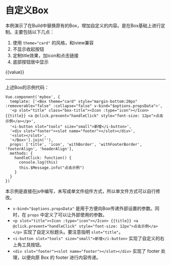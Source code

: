 # 自定义Box

本例演示了在Build中替换原有的Box，增加自定义的内容。是在Box基础上进行定制。主要包括以下几点：

1. 使用 `theme="card"` 的风格，和iview兼容
2. 不显示收起按钮
3. 定制title效果，加icon和点击链接
4. 底部按钮居中显示

<div id="ex-build-01">
  <build ref="build" :data="data" :value="value" :choices="choices" :errors="errors" ></build>
  <div>{{value}}</div>
</div>
<script>
Vue.component('mybox', {
  template: ['<Box theme="card" style="margin-bottom:20px" :removerable="false" :collapse="false" v-bind="$options.propsData">',
  '<p slot="title"><Icon :type="icon"></Icon> {{title}} <a @click.prevent="handleClick" style="font-size: 12px">点击示例</a></p>',
  '<i-button slot="tools" size="small">新增</i-button>',
  '<div slot="footer"><slot name="footer"></slot></div>',
  '<slot></slot>',
  '</Box>'].join(''),
  props: ['title', 'icon', 'withBorder', 'withFooterBorder', 'footerAlign', 'headerAlign'],
  methods: {
    handleClick: function() {
      console.log(this)
      this.$Message.info("点击示例")
    }
  }
})
var ex_build_01 = new Vue({
  el: '#ex-build-01',
  data: function () {
    var self = this
    var data = [
      {
        name: 'basic',
        title: '基本信息',
        labelWidth: 150,
        staticSuffix: '_static',
        fields: [
          {name: 'select1', label: '选择1', type: 'select', required: true, options: {clearable: true,
              // choices: [
              //   {label:'选项一', value: 'A'},
              //   {label:'选项二', value: 'B'},
              // ] 
            },
            onChange: function (value, alldata) {
              self.$set(alldata, 'select2', value)
            }
          },
          {name: 'select2', label: '选择2', type: 'str', static: true},
          {name: 'select3', label: '选择3', type: 'select', required: true, multiple: true, options: {clearable: true,
              // choices: [
              //   {label:'选项一', value: 'A'},
              //   {label:'选项二', value: 'B'},
              // ] 
            }
          },
        ],
        layout: [
          ['select1', 'select2'],
          [{name: 'select3', colspan: 12}]
        ],
        boxComponent: 'mybox',
        boxOptions: {icon: 'ios-albums-outline', withBorder: true, withFooterBorder: false, footerAlign: 'center'},
        buttons: {
          items: [
            [{label: '查看结果', type:'primary', onClick: function(target, data){
                console.log(target, data)
              }
            }],
          ],
        }
      },
    ]
    return {
            data:data,
            value: {
              select1: '',
              select2: ''
            },
            choices: {
              select1: [],
              select3: []
            },
            errors: {},
          }
  },
  methods: {
    save: function(error) {
      if (error) {
        this.$Message.error(error)
      } else {
        this.$Message.info('saved')
      }
    }
  },
  mounted: function () {
    var self = this
    setTimeout(function () {
      self.$set(self.value, 'select1', 'A')
      self.$set(self.value, 'select3', ['A', 'B'])
    }, 50)
    setTimeout(function () {
      var c = [
        {label:'选项一', value: 'A'},
        {label:'选项二', value: 'B'},
        {label:'选项三', value: 'C'}
      ]
      self.$set(self.choices, 'select1', c)
      self.$set(self.choices, 'select3', c)
    }, 1000)
  }
})
</script>

----

上述Box的示例代码：

```
Vue.component('mybox', {
  template: ['<Box theme="card" style="margin-bottom:20px" :removerable="false" :collapse="false" v-bind="$options.propsData">',
  '<p slot="title" class="box-title"><Icon :type="icon"></Icon> {{title}} <a @click.prevent="handleClick" style="font-size: 12px">点击示例</a></p>',
  '<i-button slot="tools" size="small">新增</i-button>',
  '<div slot="footer"><slot name="footer"></slot></div>',
  '<slot></slot>',
  '</Box>'].join(''),
  props: ['title', 'icon', 'withBorder', 'withFooterBorder', 'footerAlign', 'headerAlign'],
  methods: {
    handleClick: function() {
      console.log(this)
      this.$Message.info("点击示例")
    }
  }
})
```

本示例是直接在js中编写，未写成单文件组件方式，所以单文件方式可以自行修改。

* `v-bind="$options.propsData"` 是用于方便向Box传递外部设置的参数。同时，在 `props` 中定义了可以让外部使用的参数。
* `<p slot="title"><Icon :type="icon"></Icon> {{title}} <a @click.prevent="handleClick" style="font-size: 12px">点击示例</a></p>` 实现了自定义标题头。要注意指明 `slot="title"`。
* `<i-button slot="tools" size="small">新增</i-button>` 实现了自定义的右上角工具按钮。
* `<div slot="footer"><slot name="footer"></slot></div>` 实现了 footer 处理，以便向原 Box 的 footer 进行内容传递。
